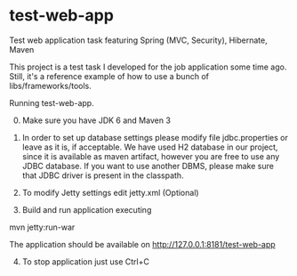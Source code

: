 test-web-app
============

Test web application task featuring Spring (MVC, Security), Hibernate, Maven

This project is a test task I developed for the job application some time ago. Still, it's a reference example of how to use a bunch of libs/frameworks/tools.

Running test-web-app.

0. Make sure you have JDK 6 and Maven 3

1. In order to set up database settings please modify file jdbc.properties or leave as it is, if acceptable.
We have used H2 database in our project, since it is available as maven artifact, however you are free to use any JDBC database. If you want to use another DBMS, please make sure that JDBC driver is present in the classpath.

2. To modify Jetty settings edit jetty.xml (Optional)

3. Build and run application executing

mvn jetty:run-war

The application should be available on
http://127.0.0.1:8181/test-web-app

4. To stop application just use Ctrl+C

